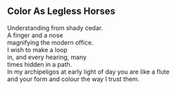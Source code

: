 Color As Legless Horses
-----------------------
Understanding from shady cedar.  
A finger and a nose  
magnifying the modern office.  
I wish to make a loop  
in, and every hearing, many  
times hidden in a path.  
In my archipeligos at early light of day you are like a flute  
and your form and colour the way I trust them.  
